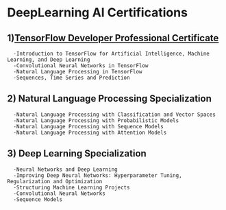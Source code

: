 # DeepLearning AI Certifications
##  1)[**TensorFlow Developer Professional Certificate**](https://www.coursera.org/account/accomplishments/specialization/certificate/RZSSX3JGMD86)
      -Introduction to TensorFlow for Artificial Intelligence, Machine Learning, and Deep Learning
      -Convolutional Neural Networks in TensorFlow
      -Natural Language Processing in TensorFlow
      -Sequences, Time Series and Prediction
      
##  2)  Natural Language Processing Specialization
      -Natural Language Processing with Classification and Vector Spaces
      -Natural Language Processing with Probabilistic Models
      -Natural Language Processing with Sequence Models
      -Natural Language Processing with Attention Models
      
##  3)  Deep Learning Specialization
      -Neural Networks and Deep Learning
      -Improving Deep Neural Networks: Hyperparameter Tuning, Regularization and Optimization
      -Structuring Machine Learning Projects
      -Convolutional Neural Networks
      -Sequence Models
